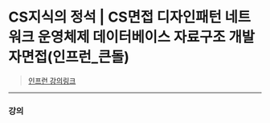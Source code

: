 # CS지식의 정석 | CS면접 디자인패턴 네트워크 운영체제 데이터베이스 자료구조 개발자면접(인프런_큰돌)

>[인프런 강의링크](https://www.inflearn.com/course/%EA%B0%9C%EB%B0%9C%EC%9E%90-%EB%A9%B4%EC%A0%91-cs-%ED%8A%B9%EA%B0%95/dashboard)

***

### 강의

